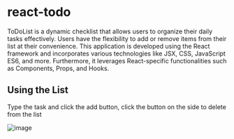 # react-todo
ToDoList is a dynamic checklist that allows users to organize their daily tasks effectively. Users have the flexibility to add or remove items from their list at their convenience. This application is developed using the React framework and incorporates various technologies like JSX, CSS, JavaScript ES6, and more. Furthermore, it leverages React-specific functionalities such as Components, Props, and Hooks.


## Using the List

Type the task and click the add button, click the button on the side to delete from the list

![image](https://github.com/AashirM2004/react-todo/assets/133847421/f81eae20-2c47-4278-a61d-d774f833b7b4)

